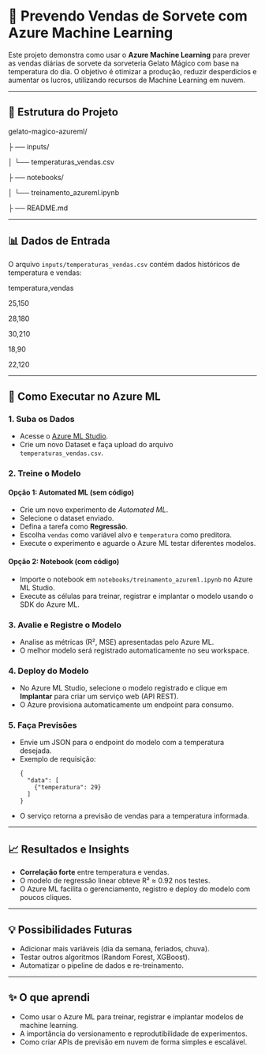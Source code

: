 # 🍦 Prevendo Vendas de Sorvete com Azure Machine Learning

Este projeto demonstra como usar o **Azure Machine Learning** para prever as vendas diárias de sorvete da sorveteria Gelato Mágico com base na temperatura do dia. O objetivo é otimizar a produção, reduzir desperdícios e aumentar os lucros, utilizando recursos de Machine Learning em nuvem.

---

## 📁 Estrutura do Projeto

gelato-magico-azureml/

├ ── inputs/

│ └── temperaturas_vendas.csv

├ ── notebooks/

│ └── treinamento_azureml.ipynb

├ ── README.md

---

## 📊 Dados de Entrada

O arquivo `inputs/temperaturas_vendas.csv` contém dados históricos de temperatura e vendas:

temperatura,vendas

25,150

28,180

30,210

18,90

22,120


---

## 🚀 Como Executar no Azure ML

### 1. Suba os Dados

- Acesse o [Azure ML Studio](https://ml.azure.com/).
- Crie um novo Dataset e faça upload do arquivo `temperaturas_vendas.csv`.

### 2. Treine o Modelo

#### Opção 1: **Automated ML (sem código)**
- Crie um novo experimento de *Automated ML*.
- Selecione o dataset enviado.
- Defina a tarefa como **Regressão**.
- Escolha `vendas` como variável alvo e `temperatura` como preditora.
- Execute o experimento e aguarde o Azure ML testar diferentes modelos.

#### Opção 2: **Notebook (com código)**
- Importe o notebook em `notebooks/treinamento_azureml.ipynb` no Azure ML Studio.
- Execute as células para treinar, registrar e implantar o modelo usando o SDK do Azure ML.

### 3. Avalie e Registre o Modelo

- Analise as métricas (R², MSE) apresentadas pelo Azure ML.
- O melhor modelo será registrado automaticamente no seu workspace.

### 4. Deploy do Modelo

- No Azure ML Studio, selecione o modelo registrado e clique em **Implantar** para criar um serviço web (API REST).
- O Azure provisiona automaticamente um endpoint para consumo.

### 5. Faça Previsões

- Envie um JSON para o endpoint do modelo com a temperatura desejada.
- Exemplo de requisição:
    ```
    {
      "data": [
        {"temperatura": 29}
      ]
    }
    ```
- O serviço retorna a previsão de vendas para a temperatura informada.

---

## 📈 Resultados e Insights

- **Correlação forte** entre temperatura e vendas.
- O modelo de regressão linear obteve R² ≈ 0.92 nos testes.
- O Azure ML facilita o gerenciamento, registro e deploy do modelo com poucos cliques.

---

## 💡 Possibilidades Futuras

- Adicionar mais variáveis (dia da semana, feriados, chuva).
- Testar outros algoritmos (Random Forest, XGBoost).
- Automatizar o pipeline de dados e re-treinamento.

---

## ✨ O que aprendi

- Como usar o Azure ML para treinar, registrar e implantar modelos de machine learning.
- A importância do versionamento e reprodutibilidade de experimentos.
- Como criar APIs de previsão em nuvem de forma simples e escalável.



